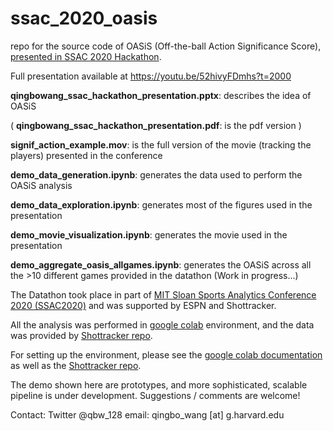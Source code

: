 # ssac_2020_oasis
repo for the source code of OASiS (Off-the-ball Action Significance Score), [presented in SSAC 2020 Hackathon](https://youtu.be/52hivyFDmhs?t=2000).

Full presentation available at https://youtu.be/52hivyFDmhs?t=2000

**qingbowang_ssac_hackathon_presentation.pptx**: describes the idea of OASiS

( **qingbowang_ssac_hackathon_presentation.pdf**: is the pdf version ) 

**signif_action_example.mov**: is the full version of the movie (tracking the players) presented in the conference

**demo_data_generation.ipynb**: generates the data used to perform the OASiS analysis

**demo_data_exploration.ipynb**: generates most of the figures used in the presentation

**demo_movie_visualization.ipynb**: generates the movie used in the presentation

**demo_aggregate_oasis_allgames.ipynb**: generates the OASiS across all the >10 different games provided in the datathon (Work in progress...)

The Datathon took place in part of [MIT Sloan Sports Analytics Conference 2020 (SSAC2020)](http://www.sloansportsconference.com/2020-conference/) and was supported by ESPN and Shottracker.

All the analysis was performed in [google colab](https://colab.research.google.com/notebooks/intro.ipynb) environment, and the data was provided by [Shottracker repo](https://bitbucket.org/%7Bd5f3e782-25bf-4b80-9963-c8ad27dacd65%7D/).

For setting up the environment, please see the [google colab documentation](https://colab.research.google.com/notebooks/intro.ipynb) as well as the [Shottracker repo](https://bitbucket.org/%7Bd5f3e782-25bf-4b80-9963-c8ad27dacd65%7D/).

The demo shown here are prototypes, and more sophisticated, scalable pipeline is under development. 
Suggestions / comments are welcome!

Contact:
Twitter @qbw_128
email: qingbo_wang [at] g.harvard.edu



